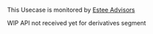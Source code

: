 This Usecase is monitored by [Estee Advisors](https://esteeadvisors.com/designated-market-makers.php)

WIP API not received yet for derivatives segment
